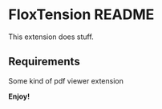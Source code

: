 # FloxTension README

This extension does stuff.

## Requirements

Some kind of pdf viewer extension

**Enjoy!**
